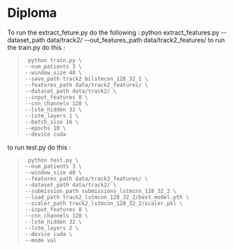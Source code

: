 # Diploma
To run the extract_feture.py do the following : python extract_features.py --dataset_path data/track2/ --out_features_path data/track2_features/
to run the train.py do this : 
>      python train.py \
>     --num_patients 3 \
>     --window_size 48 \
>     --save_path track2_bilstmcnn_128_32_1 \
>     --features_path data/track2_features/ \
>     --dataset_path data/track2/ \
>     --input_features 8 \
>     --cnn_channels 128 \
>     --lstm_hidden 32 \
>     --lstm_layers 1 \
>     --batch_size 16 \
>     --epochs 10 \
>     --device cuda
to run test.py do this : 
>      python test.py \
>     --num_patients 3 \
>     --window_size 48 \
>     --features_path data/track2_features/ \
>     --dataset_path data/track2/ \
>     --submission_path submissions_lstmcnn_128_32_2 \
>     --load_path track2_lstmcnn_128_32_2/best_model.pth \
>     --scaler_path track2_lstmcnn_128_32_2/scaler.pkl \
>     --input_features 8 \
>     --cnn_channels 128 \
>     --lstm_hidden 32 \
>     --lstm_layers 2 \
>     --device cuda \
>     --mode val
